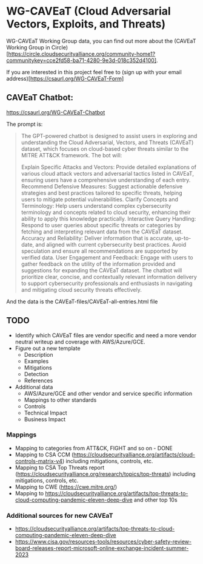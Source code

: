 # WG-CAVEaT (Cloud Adversarial Vectors, Exploits, and Threats)

WG-CAVEaT Working Group data, you can find out more about the (CAVEaT Working Group in Circle)[https://circle.cloudsecurityalliance.org/community-home1?communitykey=cce2fd58-ba71-4280-9e3d-018c352d4100].

If you are interested in this project feel free to (sign up with your email address)[https://csaurl.org/WG-CAVEaT-Form]

## CAVEaT Chatbot:

https://csaurl.org/WG-CAVEaT-Chatbot

The prompt is:

> The GPT-powered chatbot is designed to assist users in exploring and understanding the Cloud Adversarial, Vectors,
> and Threats (CAVEaT) dataset, which focuses on cloud-based cyber threats similar to the MITRE ATT&CK framework. The
> bot will:
>
> Explain Specific Attacks and Vectors: Provide detailed explanations of various cloud attack vectors and adversarial
> tactics listed in CAVEaT, ensuring users have a comprehensive understanding of each entry.
> Recommend Defensive Measures: Suggest actionable defensive strategies and best practices tailored to specific threats,
> helping users to mitigate potential vulnerabilities.
> Clarify Concepts and Terminology: Help users understand complex cybersecurity terminology and concepts related to
> cloud security, enhancing their ability to apply this knowledge practically.
> Interactive Query Handling: Respond to user queries about specific threats or categories by fetching and interpreting
> relevant data from the CAVEaT dataset.
> Accuracy and Reliability: Deliver information that is accurate, up-to-date, and aligned with current cybersecurity
> best practices. Avoid speculation and ensure all recommendations are supported by verified data.
> User Engagement and Feedback: Engage with users to gather feedback on the utility of the information provided and
> suggestions for expanding the CAVEaT dataset.
> The chatbot will prioritize clear, concise, and contextually relevant information delivery to support cybersecurity
> professionals and enthusiasts in navigating and mitigating cloud security threats effectively.

And the data is the CAVEaT-files/CAVEaT-all-entries.html file


## TODO

* Identify which CAVEaT files are vendor specific and need a more vendor neutral writeup and coverage with AWS/Azure/GCE.
* Figure out a new template
  * Description
  * Examples
  * Mitigations
  * Detection
  * References
* Additional data
  * AWS/Azure/GCE and other vendor and service specific information
  * Mappings to other standards
  * Controls
  * Technical Impact
  * Business Impact

### Mappings

* Mapping to categories from ATT&CK, FIGHT and so on - DONE
* Mapping to CSA CCM (https://cloudsecurityalliance.org/artifacts/cloud-controls-matrix-v4) including mitigations, controls, etc.
* Mapping to CSA Top Threats report (https://cloudsecurityalliance.org/research/topics/top-threats) including mitigations, controls, etc.
* Mapping to CWE (https://cwe.mitre.org/)
* Mapping to https://cloudsecurityalliance.org/artifacts/top-threats-to-cloud-computing-pandemic-eleven-deep-dive and other top 10s

### Additional sources for new CAVEaT

* https://cloudsecurityalliance.org/artifacts/top-threats-to-cloud-computing-pandemic-eleven-deep-dive
* https://www.cisa.gov/resources-tools/resources/cyber-safety-review-board-releases-report-microsoft-online-exchange-incident-summer-2023
